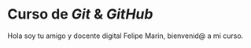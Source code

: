 # Curso de _Git_ & _GitHub_

Hola soy tu amigo y docente digital Felipe Marin, bienvenid@ a mi curso.